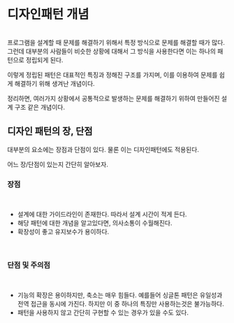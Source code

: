 # 디자인패턴 개념
<br>
프로그램을 설계할 때 문제를 해결하기 위해서 특정 방식으로 문제를 해결할 때가 많다. 그런데 대부분의 사람들이 비슷한 상황에 대해서 그 방식을 사용한다면 이는 하나의 패턴으로 정립되게 된다.

이렇게 정립된 패턴은 대표적인 특징과 정해진 구조를 가지며, 이를 이용하여 문제를 쉽게 해결하기 위해 생겨난 개념이다.

정리하면, 여러가지 상황에서 공통적으로 발생하는 문제를 해결하기 위하여 만들어진 설계 구조 같은 개념이다.
<br>
## 디자인 패턴의 장, 단점

대부분의 요소에는 장점과 단점이 있다.
물론 이는 디자인패턴에도 적용된다.

어느 장/단점이 있는지 간단히 알아보자.
<br>
### 장점
<br>

- 설계에 대한 가이드라인이 존재한다. 따라서 설계 시간이 적게 든다.
- 해당 패턴에 대한 개념을 알고있다면, 의사소통이 수월해진다.
- 확장성이 좋고 유지보수가 용이하다.

<br>

### 단점 및 주의점
<br>

- 기능의 확장은 용이하지만, 축소는 매우 힘들다. 예를들어 싱글톤 패턴은 유일성과 전역 접근을 동시에 가진다. 하지만 이 중 하나의 특징만 사용하는것은 불가능하다.
- 패턴을 사용하지 않고 간단히 구현할 수 있는 경우가 있을 수도 있다.
